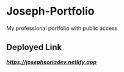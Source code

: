 # Joseph-Portfolio
My professional portfolio with public access

##  Deployed Link

**_https://josephsoriadev.netlify.app_**
